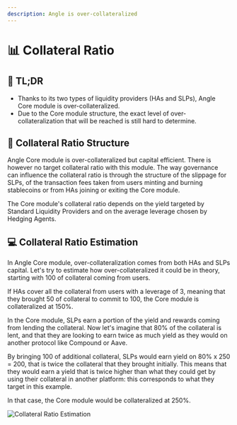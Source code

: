 ```yaml
---
description: Angle is over-collateralized
---
```


# 📊 Collateral Ratio

## 🔎 TL;DR

- Thanks to its two types of liquidity providers (HAs and SLPs), Angle Core module is over-collateralized.
- Due to the Core module structure, the exact level of over-collateralization that will be reached is still hard to determine.

## 📐 Collateral Ratio Structure

Angle Core module is over-collateralized but capital efficient. There is however no target collateral ratio with this module. The way governance can influence the collateral ratio is through the structure of the slippage for SLPs, of the transaction fees taken from users minting and burning stablecoins or from HAs joining or exiting the Core module.

The Core module's collateral ratio depends on the yield targeted by Standard Liquidity Providers and on the average leverage chosen by Hedging Agents.

## 💻 Collateral Ratio Estimation

In Angle Core module, over-collateralization comes from both HAs and SLPs capital. Let's try to estimate how over-collateralized it could be in theory, starting with 100 of collateral coming from users.

If HAs cover all the collateral from users with a leverage of 3, meaning that they brought 50 of collateral to commit to 100, the Core module is collateralized at 150%.

In the Core module, SLPs earn a portion of the yield and rewards coming from lending the collateral. Now let's imagine that 80% of the collateral is lent, and that they are looking to earn twice as much yield as they would on another protocol like Compound or Aave.

By bringing 100 of additional collateral, SLPs would earn yield on 80% x 250 = 200, that is twice the collateral that they brought initially. This means that they would earn a yield that is twice higher than what they could get by using their collateral in another platform: this corresponds to what they target in this example.

In that case, the Core module would be collateralized at 250%.

![Collateral Ratio Estimation](../../.gitbook/assets/Collateral_Ratio.jpg)
